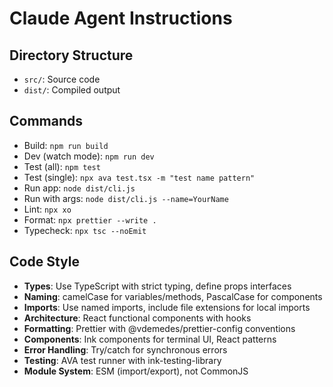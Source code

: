 # Claude Agent Instructions

## Directory Structure
- `src/`: Source code
- `dist/`: Compiled output

## Commands
- Build: `npm run build`
- Dev (watch mode): `npm run dev`
- Test (all): `npm test`
- Test (single): `npx ava test.tsx -m "test name pattern"`
- Run app: `node dist/cli.js`
- Run with args: `node dist/cli.js --name=YourName`
- Lint: `npx xo`
- Format: `npx prettier --write .`
- Typecheck: `npx tsc --noEmit`

## Code Style
- **Types**: Use TypeScript with strict typing, define props interfaces
- **Naming**: camelCase for variables/methods, PascalCase for components
- **Imports**: Use named imports, include file extensions for local imports
- **Architecture**: React functional components with hooks
- **Formatting**: Prettier with @vdemedes/prettier-config conventions
- **Components**: Ink components for terminal UI, React patterns
- **Error Handling**: Try/catch for synchronous errors
- **Testing**: AVA test runner with ink-testing-library
- **Module System**: ESM (import/export), not CommonJS